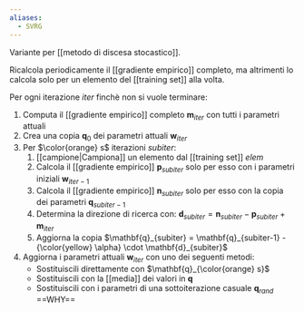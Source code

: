 ```yaml
---
aliases:
  - SVRG
---
```

Variante per [[metodo di discesa stocastico]].

Ricalcola periodicamente il [[gradiente empirico]] completo, ma altrimenti lo calcola solo per un elemento del [[training set]] alla volta.

Per ogni iterazione $iter$ finchè non si vuole terminare:
1. Computa il [[gradiente empirico]] completo $\mathbf{m}_{iter}$ con tutti i parametri attuali
2. Crea una copia $\mathbf{q}_{0}$ dei parametri attuali $\mathbf{w}_{iter}$
3. Per $\color{orange} s$ iterazioni $subiter$:
	1. [[campione|Campiona]] un elemento dal [[training set]] $elem$
	2. Calcola il [[gradiente empirico]] $\mathbf{p}_{subiter}$ solo per esso con i parametri iniziali $\mathbf{w}_{iter-1}$
	3. Calcola il [[gradiente empirico]] $\mathbf{n}_{subiter}$ solo per esso con la copia dei parametri $\mathbf{q}_{subiter-1}$
	4. Determina la direzione di ricerca con: $\mathbf{d}_{subiter} = \mathbf{n}_{subiter} - \mathbf{p}_{subiter} + \mathbf{m}_{iter}$
	5. Aggiorna la copia $\mathbf{q}_{subiter} = \mathbf{q}_{subiter-1} - {\color{yellow} \alpha} \cdot \mathbf{d}_{subiter}$
4. Aggiorna i parametri attuali $\mathbf{w}_{iter}$ con uno dei seguenti metodi:
	- Sostituiscili direttamente con $\mathbf{q}_{\color{orange} s}$
	- Sostituiscili con la [[media]] dei valori in $\mathbf{q}$
	- Sostituiscili con i parametri di una sottoiterazione casuale $\mathbf{q}_{rand}$ ==WHY==
